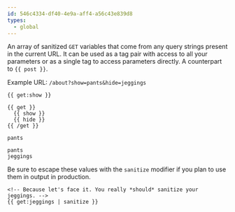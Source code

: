 ```yaml
---
id: 546c4334-df40-4e9a-aff4-a56c43e839d8
types:
  - global
---
```

An array of sanitized `GET` variables that come from any query strings present in the current URL. It can be used as a tag pair with access to all your parameters or as a single tag to access parameters directly. A counterpart to `{{ post }}`.


Example URL: `/about?show=pants&hide=jeggings`

```
{{ get:show }}

{{ get }}
  {{ show }}
  {{ hide }}
{{ /get }}

```

``` .language-output
pants

pants
jeggings
```

Be sure to escape these values with the `sanitize` modifier if you plan to use them in output in production.

```
<!-- Because let's face it. You really *should* sanitize your jeggings. -->
{{ get:jeggings | sanitize }}
```